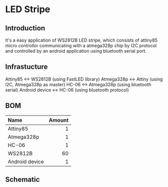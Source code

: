 # LED Stripe #
## Introduction ##
It's a easy application of WS2812B LED stripe, which consists of attiny85 micro controllor communicating with a atmega328p chip by I2C protocol and controlled by an android application using bluetooth serial port.
## Infrastucture ##
Attiny85  \<\-\> WS2812B (using FastLED library)
Atmega328p \<\-\> Attiny (using I2C, Atmega328p as master)
HC-06 \<\-\> Atmega328p (using bluetooth serial)
Android device \<\-\> HC-06 (using bluetooth protocol)
## BOM ##
|Name		|Amount	|
|:--------------|------:|
|Attiny85	|1	|
|Atmega328p	|1	|
|HC\-06		|1	|
|WS2812B	|60	|
|Android device	|1	|
## Schematic ##

